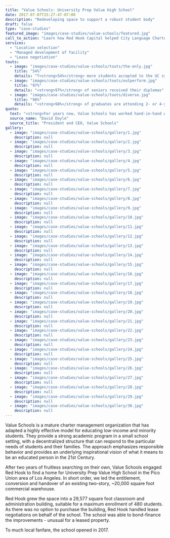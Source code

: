 ```yaml
---
title: "Value Schools: University Prep Value High School"
date: 2017-07-07T15:27:47-07:00
description: "Redeveloping space to support a robust student body"
draft: false
type: "case-studies"
featured_image: "images/case-studies/value-schools/featured.jpg"
call_to_action: "Learn how Red Hook Capital helped City Language Charter School (CLIC) get through their entitlement phase!"
services:
  - "Location selection"
  - "Managed development of facility"
  - "Lease negotiation"
touts:
  - image: "images/case-studies/value-schools/touts/the-only.jpg"
    title: "54%"
    details: "T<strong>54%</strong> more students accepted to the UC system"
  - image: "images/case-studies/value-schools/touts/outperform.jpg"
    title: "97%"
    details: "<strong>97%</strong> of seniors received their diplomas"
  - image: "images/case-studies/value-schools/touts/diverse.jpg"
    title: "98%"
    details: "<strong>98%</strong> of graduates are attending 2- or 4-year universities and colleges"
quote:
  text: "<strong>For years now, Value Schools has worked hand-in-hand with Red Hook Capital to find, design and create magnificent schools for our students.</strong> From financing to development, Red Hook was with us every step of the way. Red Hook identified possible school sites, helped develop strategies to finance our development, and facilitated our work with architects and contractors. Together with Red Hook Capital, we have built exceptional schools!"
  source_name: "David Doyle"
  source_title: "President and CEO, Value Schools"
gallery:
  - image: "images/case-studies/value-schools/gallery/1.jpg"
    description: null
  - image: "images/case-studies/value-schools/gallery/2.jpg"
    description: null
  - image: "images/case-studies/value-schools/gallery/3.jpg"
    description: null
  - image: "images/case-studies/value-schools/gallery/4.jpg"
    description: null
  - image: "images/case-studies/value-schools/gallery/5.jpg"
    description: null
  - image: "images/case-studies/value-schools/gallery/6.jpg"
    description: null
  - image: "images/case-studies/value-schools/gallery/7.jpg"
    description: null
  - image: "images/case-studies/value-schools/gallery/8.jpg"
    description: null
  - image: "images/case-studies/value-schools/gallery/9.jpg"
    description: null
  - image: "images/case-studies/value-schools/gallery/10.jpg"
    description: null
  - image: "images/case-studies/value-schools/gallery/11.jpg"
    description: null
  - image: "images/case-studies/value-schools/gallery/12.jpg"
    description: null
  - image: "images/case-studies/value-schools/gallery/13.jpg"
    description: null
  - image: "images/case-studies/value-schools/gallery/14.jpg"
    description: null
  - image: "images/case-studies/value-schools/gallery/15.jpg"
    description: null
  - image: "images/case-studies/value-schools/gallery/16.jpg"
    description: null
  - image: "images/case-studies/value-schools/gallery/17.jpg"
    description: null
  - image: "images/case-studies/value-schools/gallery/18.jpg"
    description: null
  - image: "images/case-studies/value-schools/gallery/19.jpg"
    description: null
  - image: "images/case-studies/value-schools/gallery/20.jpg"
    description: null
  - image: "images/case-studies/value-schools/gallery/21.jpg"
    description: null
  - image: "images/case-studies/value-schools/gallery/22.jpg"
    description: null
  - image: "images/case-studies/value-schools/gallery/23.jpg"
    description: null
  - image: "images/case-studies/value-schools/gallery/24.jpg"
    description: null
  - image: "images/case-studies/value-schools/gallery/25.jpg"
    description: null
  - image: "images/case-studies/value-schools/gallery/26.jpg"
    description: null
  - image: "images/case-studies/value-schools/gallery/27.jpg"
    description: null
  - image: "images/case-studies/value-schools/gallery/28.jpg"
    description: null
  - image: "images/case-studies/value-schools/gallery/29.jpg"
    description: null
  - image: "images/case-studies/value-schools/gallery/30.jpg"
    description: null
---
```


Value Schools is a mature charter management organization that has adapted a highly effective model for educating low-income and minority students. They provide a strong academic program in a small school setting, with a decentralized structure that can respond to the particular needs of students and their families. The approach emphasizes responsible behavior and provides an underlying inspirational vision of what it means to be an educated person in the 21st Century.

After two years of fruitless searching on their own, Value Schools engaged Red Hook to find a home for University Prep Value High School in the Pico Union area of Los Angeles. In short order, we led the entitlement, conversion and handover of an existing two-story, ~20,000 square foot commercial warehouse.

Red Hook grew the space into a 29,577 square foot classroom and administration building, suitable for a maximum enrollment of 480 students. As there was no option to purchase the building, Red Hook handled lease negotiations on behalf of the school. The school was able to bond-finance the improvements - unusual for a leased property.

To much local fanfare, the school opened in 2017.

